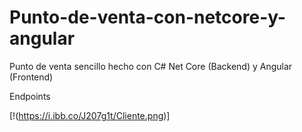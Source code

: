 # Punto-de-venta-con-netcore-y-angular
Punto de venta sencillo hecho con C# Net Core (Backend) y Angular (Frontend)

Endpoints 

[!(https://i.ibb.co/J207g1t/Cliente.png)]
